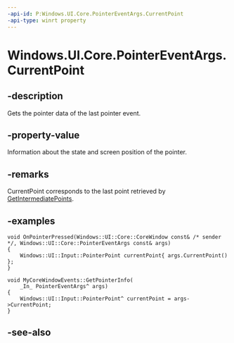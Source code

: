 ```yaml
---
-api-id: P:Windows.UI.Core.PointerEventArgs.CurrentPoint
-api-type: winrt property
---
```


<!-- Property syntax
public Windows.UI.Input.PointerPoint CurrentPoint { get; }
-->

# Windows.UI.Core.PointerEventArgs.CurrentPoint

## -description
Gets the pointer data of the last pointer event.

## -property-value
Information about the state and screen position of the pointer.

## -remarks
CurrentPoint corresponds to the last point retrieved by [GetIntermediatePoints](pointereventargs_getintermediatepoints_1956108759.md).

## -examples

```cppwinrt
void OnPointerPressed(Windows::UI::Core::CoreWindow const& /* sender */, Windows::UI::Core::PointerEventArgs const& args)
{
    Windows::UI::Input::PointerPoint currentPoint{ args.CurrentPoint() };
}
```

```cppcx
void MyCoreWindowEvents::GetPointerInfo(
    _In_ PointerEventArgs^ args)
{
    Windows::UI::Input::PointerPoint^ currentPoint = args->CurrentPoint;
}
```

## -see-also
